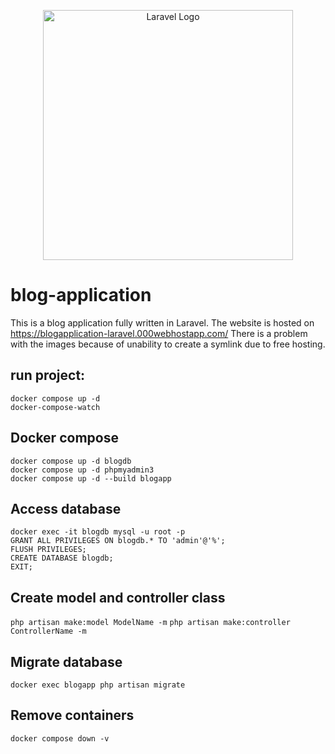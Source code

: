 <p align="center"><a href="https://laravel.com" target="_blank"><img src="https://raw.githubusercontent.com/laravel/art/master/logo-lockup/5%20SVG/2%20CMYK/1%20Full%20Color/laravel-logolockup-cmyk-red.svg" width="400" alt="Laravel Logo"></a></p>

# blog-application

This is a blog application fully written in Laravel.
The website is hosted on https://blogapplication-laravel.000webhostapp.com/
There is a problem with the images because of unability to create a symlink due to free hosting.

## run project:

`docker compose up -d` <br />
`docker-compose-watch`

## Docker compose

`docker compose up -d blogdb` <br />
`docker compose up -d phpmyadmin3`<br />
`docker compose up -d --build blogapp`<br />

## Access database

`docker exec -it blogdb mysql -u root -p`<br />
`GRANT ALL PRIVILEGES ON blogdb.* TO 'admin'@'%';`<br />
`FLUSH PRIVILEGES;`<br />
`CREATE DATABASE blogdb;`<br />
`EXIT;`

## Create model and controller class

`php artisan make:model ModelName -m`
`php artisan make:controller ControllerName -m`

## Migrate database

`docker exec blogapp php artisan migrate`

## Remove containers

`docker compose down -v`

